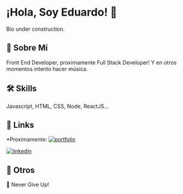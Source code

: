 
# ¡Hola, Soy Eduardo! 👋

Bio under construction.


## 🚀 Sobre Mí
Front End Developer, proximamente Full Stack Developer! Y en otros momentos intento hacer música.


## 🛠 Skills
Javascript, HTML, CSS, Node, ReactJS...


## 🔗 Links
*Proximamente:
[![portfolio](https://img.shields.io/badge/my_portfolio-000?style=for-the-badge&logo=ko-fi&logoColor=white)](https://google.com/)

[![linkedin](https://img.shields.io/badge/linkedin-0A66C2?style=for-the-badge&logo=linkedin&logoColor=white)](https://www.linkedin.com/in/edulogo/)

## 📝 Otros
📍 Never Give Up!


<!--
**EduLoGo/edulogo** is a ✨ _special_ ✨ repository because its `README.md` (this file) appears on your GitHub profile.

Here are some ideas to get you started:

- 🔭 I’m currently working on ...
- 🌱 I’m currently learning ...
- 👯 I’m looking to collaborate on ...
- 🤔 I’m looking for help with ...
- 💬 Ask me about ...
- 📫 How to reach me: ...
- 😄 Pronouns: ...
- ⚡ Fun fact: ...
-->
